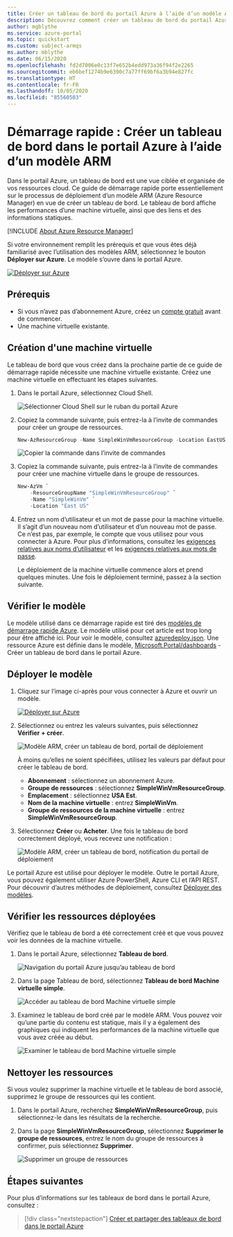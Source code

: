 ```yaml
---
title: Créer un tableau de bord du portail Azure à l’aide d’un modèle Azure Resource Manager
description: Découvrez comment créer un tableau de bord du portail Azure à l’aide d’un modèle Azure Resource Manager.
author: mgblythe
ms.service: azure-portal
ms.topic: quickstart
ms.custom: subject-armqs
ms.author: mblythe
ms.date: 06/15/2020
ms.openlocfilehash: fd2d7006e0c13f7e652b4edd973a36f94f2e2265
ms.sourcegitcommit: eb6bef1274b9e6390c7a77ff69bf6a3b94e827fc
ms.translationtype: HT
ms.contentlocale: fr-FR
ms.lasthandoff: 10/05/2020
ms.locfileid: "85560503"
---
```

# <a name="quickstart-create-a-dashboard-in-the-azure-portal-by-using-an-arm-template"></a>Démarrage rapide : Créer un tableau de bord dans le portail Azure à l’aide d’un modèle ARM

Dans le portail Azure, un tableau de bord est une vue ciblée et organisée de vos ressources cloud. Ce guide de démarrage rapide porte essentiellement sur le processus de déploiement d’un modèle ARM (Azure Resource Manager) en vue de créer un tableau de bord. Le tableau de bord affiche les performances d’une machine virtuelle, ainsi que des liens et des informations statiques.

[!INCLUDE [About Azure Resource Manager](../../includes/resource-manager-quickstart-introduction.md)]

Si votre environnement remplit les prérequis et que vous êtes déjà familiarisé avec l’utilisation des modèles ARM, sélectionnez le bouton **Déployer sur Azure**. Le modèle s’ouvre dans le portail Azure.

[![Déployer sur Azure](../media/template-deployments/deploy-to-azure.svg)](https://portal.azure.com/#create/Microsoft.Template/uri/https%3A%2F%2Fraw.githubusercontent.com%2FAzure%2Fazure-quickstart-templates%2Fmaster%2F101-azure-portal-dashboard%2Fazuredeploy.json)

## <a name="prerequisites"></a>Prérequis

- Si vous n’avez pas d’abonnement Azure, créez un [compte gratuit](https://azure.microsoft.com/free/?WT.mc_id=A261C142F) avant de commencer.
- Une machine virtuelle existante.

## <a name="create-a-virtual-machine"></a>Création d'une machine virtuelle

Le tableau de bord que vous créez dans la prochaine partie de ce guide de démarrage rapide nécessite une machine virtuelle existante. Créez une machine virtuelle en effectuant les étapes suivantes.

1. Dans le portail Azure, sélectionnez Cloud Shell.

    ![Sélectionner Cloud Shell sur le ruban du portail Azure](media/quick-create-template/cloud-shell.png)

1. Copiez la commande suivante, puis entrez-la à l’invite de commandes pour créer un groupe de ressources.

    ```powershell
    New-AzResourceGroup -Name SimpleWinVmResourceGroup -Location EastUS
    ```

    ![Copier la commande dans l’invite de commandes](media/quick-create-template/command-prompt.png)

1. Copiez la commande suivante, puis entrez-la à l’invite de commandes pour créer une machine virtuelle dans le groupe de ressources.

    ```powershell
    New-AzVm `
        -ResourceGroupName "SimpleWinVmResourceGroup" `
        -Name "SimpleWinVm" `
        -Location "East US" 
    ```

1. Entrez un nom d’utilisateur et un mot de passe pour la machine virtuelle. Il s’agit d’un nouveau nom d’utilisateur et d’un nouveau mot de passe. Ce n’est pas, par exemple, le compte que vous utilisez pour vous connecter à Azure. Pour plus d’informations, consultez les [exigences relatives aux noms d’utilisateur](../virtual-machines/windows/faq.md#what-are-the-username-requirements-when-creating-a-vm) et les [exigences relatives aux mots de passe](../virtual-machines/windows/faq.md#what-are-the-password-requirements-when-creating-a-vm).

    Le déploiement de la machine virtuelle commence alors et prend quelques minutes. Une fois le déploiement terminé, passez à la section suivante.

## <a name="review-the-template"></a>Vérifier le modèle

Le modèle utilisé dans ce démarrage rapide est tiré des [modèles de démarrage rapide Azure](https://azure.microsoft.com/resources/templates/101-azure-portal-dashboard/). Le modèle utilisé pour cet article est trop long pour être affiché ici. Pour voir le modèle, consultez [azuredeploy.json](https://raw.githubusercontent.com/Azure/azure-quickstart-templates/master/101-azure-portal-dashboard/azuredeploy.json). Une ressource Azure est définie dans le modèle, [Microsoft.Portal/dashboards](/azure/templates/microsoft.portal/dashboards) - Créer un tableau de bord dans le portail Azure.

## <a name="deploy-the-template"></a>Déployer le modèle

1. Cliquez sur l’image ci-après pour vous connecter à Azure et ouvrir un modèle.

    [![Déployer sur Azure](../media/template-deployments/deploy-to-azure.svg)](https://portal.azure.com/#create/Microsoft.Template/uri/https%3A%2F%2Fraw.githubusercontent.com%2FAzure%2Fazure-quickstart-templates%2Fmaster%2F101-azure-portal-dashboard%2Fazuredeploy.json)

1. Sélectionnez ou entrez les valeurs suivantes, puis sélectionnez **Vérifier + créer**.

    ![Modèle ARM, créer un tableau de bord, portail de déploiement](media/quick-create-template/create-dashboard-using-template-portal.png)

    À moins qu’elles ne soient spécifiées, utilisez les valeurs par défaut pour créer le tableau de bord.

    * **Abonnement** : sélectionnez un abonnement Azure.
    * **Groupe de ressources** : sélectionnez **SimpleWinVmResourceGroup**.
    * **Emplacement** : sélectionnez **USA Est**.
    * **Nom de la machine virtuelle** : entrez **SimpleWinVm**.
    * **Groupe de ressources de la machine virtuelle** : entrez **SimpleWinVmResourceGroup**.

1. Sélectionnez **Créer** ou **Acheter**. Une fois le tableau de bord correctement déployé, vous recevez une notification :

    ![Modèle ARM, créer un tableau de bord, notification du portail de déploiement](media/quick-create-template/resource-manager-template-portal-deployment-notification.png)

Le portail Azure est utilisé pour déployer le modèle. Outre le portail Azure, vous pouvez également utiliser Azure PowerShell, Azure CLI et l’API REST. Pour découvrir d’autres méthodes de déploiement, consultez [Déployer des modèles](../azure-resource-manager/templates/deploy-powershell.md).

## <a name="review-deployed-resources"></a>Vérifier les ressources déployées

Vérifiez que le tableau de bord a été correctement créé et que vous pouvez voir les données de la machine virtuelle.

1. Dans le portail Azure, sélectionnez **Tableau de bord**.

    ![Navigation du portail Azure jusqu’au tableau de bord](media/quick-create-template/navigate-to-dashboards.png)

1. Dans la page Tableau de bord, sélectionnez **Tableau de bord Machine virtuelle simple**.

    ![Accéder au tableau de bord Machine virtuelle simple](media/quick-create-template/select-simple-vm-dashboard.png)

1. Examinez le tableau de bord créé par le modèle ARM. Vous pouvez voir qu’une partie du contenu est statique, mais il y a également des graphiques qui indiquent les performances de la machine virtuelle que vous avez créée au début.

    ![Examiner le tableau de bord Machine virtuelle simple](media/quick-create-template/review-simple-vm-dashboard.png)

## <a name="clean-up-resources"></a>Nettoyer les ressources

Si vous voulez supprimer la machine virtuelle et le tableau de bord associé, supprimez le groupe de ressources qui les contient.

1. Dans le portail Azure, recherchez **SimpleWinVmResourceGroup**, puis sélectionnez-le dans les résultats de la recherche.

1. Dans la page **SimpleWinVmResourceGroup**, sélectionnez **Supprimer le groupe de ressources**, entrez le nom du groupe de ressources à confirmer, puis sélectionnez **Supprimer**.

    ![Supprimer un groupe de ressources](media/quick-create-template/delete-resource-group.png)

## <a name="next-steps"></a>Étapes suivantes

Pour plus d’informations sur les tableaux de bord dans le portail Azure, consultez :

> [!div class="nextstepaction"]
> [Créer et partager des tableaux de bord dans le portail Azure](azure-portal-dashboards.md)